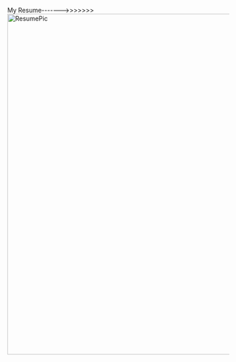My Resume------->>>>>>><img width="565" height="774" alt="ResumePic" src="https://github.com/user-attachments/assets/dc84895f-d9e9-4c47-ac06-d86131956339" />
